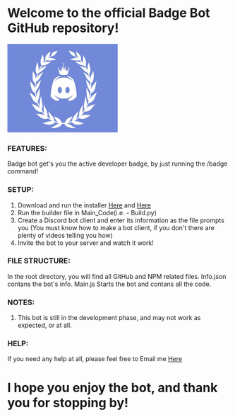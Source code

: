 # Welcome to the official Badge Bot GitHub repository!

<img src="/logo.jpg" height="200px" width="250px" alt="The Badge Bot Logo">
 
### FEATURES:

Badge bot get's you the active developer badge, by just running the /badge command!

### SETUP:

1. Download and run the installer [Here](https://nodejs.org/en/download/prebuilt-installer) and [Here](https://www.python.org/downloads/)
2. Run the builder file in Main_Code(i.e. - Build.py)
3. Create a Discord bot client and enter its information as the file prompts you (You must know how to make a bot client, if you don't there are plenty of videos telling you how)
4. Invite the bot to your server and watch it work!

### FILE STRUCTURE:

In the root directory, you will find all GitHub and NPM related files.
Info.json contans the bot's info.
Main.js Starts the bot and contans all the code.

### NOTES:

1. This bot is still in the development phase, and may not work as expected, or at all.

### HELP:

If you need any help at all, please feel free to Email me [Here](mailto:eli.stekren@outlook.com) 

# I hope you enjoy the bot, and thank you for stopping by!
